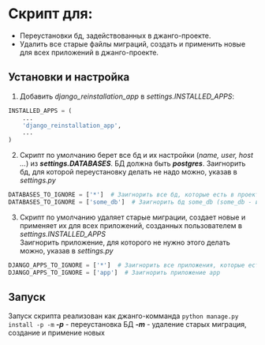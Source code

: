 # Скрипт для:
- Переустановки бд, задействованных в джанго-проекте.  
- Удалить все старые файлы миграций, создать и применить новые для всех приложений в джанго-проекте.
## Установки и настройка
1. Добавить *django_reinstallation_app* в *settings.INSTALLED_APPS*:
```python
INSTALLED_APPS = (
    ...
    'django_reinstallation_app',
    ...
)
```
2. Скрипт по умолчанию берет все бд и их настройки (*name, user, host ...*) из ***settings.DATABASES***. БД должна быть ***postgres***. 
Заигнорить бд, для которой переустановку делать не надо можно, указав в *settings.py*
```python
DATABASES_TO_IGNORE = ['*']  # Заигнорить все бд, которые есть в проекте
DATABASES_TO_IGNORE = ['some_db']  # Заигнорить бд some_db (some_db - имя бд в postgres)
```  
3. Скрипт по умолчанию удаляет старые миграции, создает новые и применяет их для всех приложений, созданных пользователем в *settings.INSTALLED_APPS*  
Заигнорить приложение, для которого не нужно этого делать можно, указав в *settings.py*
```python
DJANGO_APPS_TO_IGNORE = ['*']  # Заигнорить все приложения, которые есть в проекте
DJANGO_APPS_TO_IGNORE = ['app']  # Заигнорить приложение app
```
## Запуск
Запуск скрипта реализован как джанго-комманда `python manage.py install -p -m`
***-p*** - переустановка БД
***-m*** - удаление старых миграция, создание и примение новых

